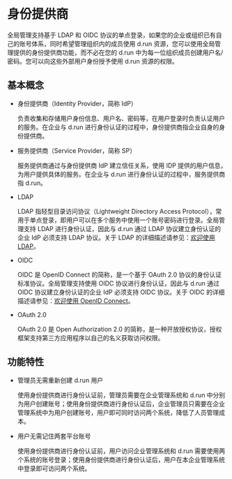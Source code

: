 # 身份提供商

全局管理支持基于 LDAP 和 OIDC 协议的单点登录，如果您的企业或组织已有自己的账号体系，同时希望管理组织内的成员使用 d.run 资源，您可以使用全局管理提供的身份提供商功能，而不必在您的 d.run 中为每一位组织成员创建用户名/密码。您可以向这些外部用户身份授予使用 d.run 资源的权限。

## 基本概念

- 身份提供商（Identity Provider，简称 IdP）

    负责收集和存储用户身份信息、用户名、密码等，在用户登录时负责认证用户的服务。在企业与 d.run 进行身份认证的过程中，身份提供商指企业自身的身份提供商。

- 服务提供商（Service Provider，简称 SP）

    服务提供商通过与身份提供商 IdP 建立信任关系，使用 IDP 提供的用户信息，为用户提供具体的服务。在企业与 d.run 进行身份认证的过程中，服务提供商指 d.run。

- LDAP

    LDAP 指轻型目录访问协议（Lightweight Directory Access Protocol），常用于单点登录，即用户可以在多个服务中使用一个账号密码进行登录。全局管理支持 LDAP 进行身份认证，因此与 d.run 通过 LDAP 协议建立身份认证的企业 IdP 必须支持 LDAP 协议。关于 LDAP 的详细描述请参见：[欢迎使用 LDAP](http://www.ldap.org.cn/category/install)。

- OIDC

    OIDC 是 OpenID Connect 的简称，是一个基于 OAuth 2.0 协议的身份认证标准协议。全局管理支持使用 OIDC 协议进行身份认证，因此与 d.run 通过 OIDC 协议建立身份认证的企业 IdP 必须支持 OIDC 协议。关于 OIDC 的详细描述请参见：[欢迎使用 OpenID Connect](https://openid.net/connect/)。

- OAuth 2.0

    OAuth 2.0 是 Open Authorization 2.0 的简称，是一种开放授权协议，授权框架支持第三方应用程序以自己的名义获取访问权限。

## 功能特性

- 管理员无需重新创建 d.run 用户

    使用身份提供商进行身份认证前，管理员需要在企业管理系统和 d.run 中分别为用户创建账号；使用身份提供商进行身份认证后，企业管理员只需要在企业管理系统中为用户创建账号，用户即可同时访问两个系统，降低了人员管理成本。

- 用户无需记住两套平台账号

    使用身份提供商进行身份认证前，用户访问企业管理系统和 d.run 需要使用两个系统的账号登录；使用身份提供商进行身份认证后，用户在本企业管理系统中登录即可访问两个系统。
